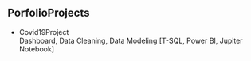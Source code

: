 ## PorfolioProjects

* Covid19Project  
  Dashboard, Data Cleaning, Data Modeling [T-SQL, Power BI, Jupiter Notebook]
